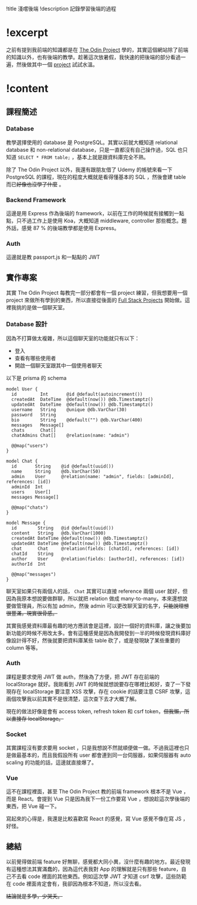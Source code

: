 !title 淺嚐後端
!description 記錄學習後端的過程

# !excerpt

之前有提到我前端的知識都是在 [The Odin Project](https://www.theodinproject.com/dashboard) 學的，其實這個網站除了前端的知識以外，也有後端的教學。趁著這次放暑假，我快速的把後端的部分看過一遍，然後做其中一個 [project](https://www.theodinproject.com/lessons/nodejs-messaging-app) 試試水溫。

# !content

## 課程簡述

### Database

教學選擇使用的 database 是 PostgreSQL。其實以前就大概知道 relational database 和 non-relational database，只是一直都沒有自己操作過，SQL 也只知道 `SELECT * FROM table;` ，基本上就是跟資料庫完全不熟。

除了 The Odin Project 以外，我還有跟朋友借了 Udemy 的帳號來看一下 PostgreSQL 的課程，現在的程度大概就是看得懂基本的 SQL ，然後會建 table 而已~~好像也沒學了什麼~~ 。

### Backend Framework

這邊是用 Express 作為後端的 framework，以前在工作的時候就有接觸到一點點，只不過工作上是使用 Koa，大概知道 middleware, controller 那些概念。題外話，感覺 87 % 的後端教學都是使用 Express。

### Auth

這邊就是教 passport.js 和一點點的 JWT

## 實作專案

其實 The Odin Project 每教完一部分都會有一個 project 練習，但我想要用一個 project 來做所有學到的東西，所以直接從後面的 [Full Stack Projects](https://www.theodinproject.com/paths/full-stack-javascript/courses/nodejs#full-stack-projects) 開始做。這裡我挑的是做一個聊天室。

### Database 設計

因為不打算做太複雜，所以這個聊天室的功能就只有以下：

- 登入
- 查看有哪些使用者
- 開啟一個聊天室跟其中一個使用者聊天

以下是 prisma 的 schema

```prisma
model User {
  id         Int       @id @default(autoincrement())
  createdAt  DateTime  @default(now()) @db.Timestamptz()
  updatedAt  DateTime  @default(now()) @db.Timestamptz()
  username   String    @unique @db.VarChar(30)
  password   String
  bio        String    @default("") @db.VarChar(400)
  messages   Message[]
  chats      Chat[]
  chatAdmins Chat[]    @relation(name: "admin")

  @@map("users")
}

model Chat {
  id       String    @id @default(uuid())
  name     String    @db.VarChar(50)
  admin    User      @relation(name: "admin", fields: [adminId], references: [id])
  adminId  Int
  users    User[]
  messages Message[]

  @@map("chats")
}

model Message {
  id        String   @id @default(uuid())
  content   String   @db.VarChar(1000)
  createdAt DateTime @default(now()) @db.Timestamptz()
  updatedAt DateTime @default(now()) @db.Timestamptz()
  chat      Chat     @relation(fields: [chatId], references: [id])
  chatId    String
  author    User     @relation(fields: [authorId], references: [id])
  authorId  Int

  @@map("messages")
}
```

聊天室如果只有兩個人的話， `Chat` 其實可以直接 reference 兩個 user 就好，但因為我原本想說要做群聊，所以就把 relation 做成 many-to-many。本來還想說要做管理員，所以有加 admin，然後 admin 可以更改聊天室的名字，~~只能說理想很豐滿，現實很骨感。~~

其實我感覺資料庫最有趣的地方應該會是這裡，設計一個好的資料庫，讓之後要加新功能的時候不用改太多。會有這種感覺是因為我開發到一半的時候發現資料庫好像設計得不好，然後就要把資料庫某些 table 砍了，或是發現缺了某些重要的 column 等等。

### Auth

課程是要求使用 JWT 做 auth，然後為了方便，把 JWT 存在前端的 localStorage 就好。我剛看到 JWT 的時候就想說要存在哪裡比較好，查了一下發現存在 localStorage 要注意 XSS 攻擊，存在 cookie 的話要注意 CSRF 攻擊，這兩個攻擊我以前其實不是很清楚，這次查下去才大概了解。

現在的做法好像是會有 access token, refresh token 和 csrf token，~~但我懶，所以直接存 localStorage。~~

### Socket

其實課程沒有要求要用 socket ，只是我想說不然就順便做一做。不過我這裡也只是做最基本的，而且我假設所有 user 都會連到同一台伺服器，如果伺服器有 auto scaling 的功能的話，這邊就直接爆了。

### Vue

這不在課程裡面，甚至 The Odin Project 教的前端 framework 根本不是 Vue ，而是 React。會提到 Vue 只是因為我下一份工作要寫 Vue ，想說趁這次學後端的東西，把 Vue 碰一下。

寫起來的心得是，我還是比較喜歡寫 React 的感覺，寫 Vue 感覺不像在寫 JS ，好怪。

## 總結

以前覺得做前端 feature 好無聊，感覺都大同小異，沒什麼有趣的地方。最近發現有這種想法其實滿蠢的，因為這代表我對 App 的理解就是只有那些 feature，自己不去看 code 裡面的其他東西。例如這次學 JWT 才知道 csrf 攻擊，這些防範在 code 裡面肯定會有，我卻因為根本不知道，所以沒去看。

~~結論就是多學，少哭夭。~~
